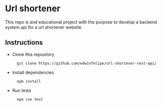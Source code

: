 # Url shortener

This repo is and educational project with the purpose to develop a backend system api for a url shortener website.

## Instructions
- Clone this repository
  ```console
    git clone https://github.com/edwinfelipe/url-shortener-rest-api/
  ```
- Install dependencies
  ```console
    npm install
  ```
- Run tests
  ```console
    npm run test
  ```
